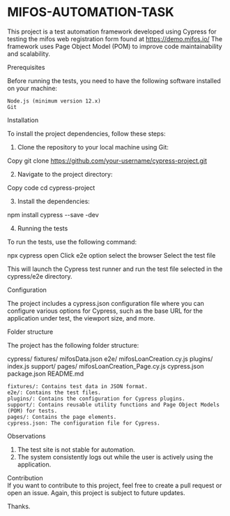 # MIFOS-AUTOMATION-TASK

This project is a test automation framework developed using Cypress for testing the mifos web registration form found at https://demo.mifos.io/
The framework uses Page Object Model (POM) to improve code maintainability and scalability.

Prerequisites

Before running the tests, you need to have the following software installed on your machine:

    Node.js (minimum version 12.x)
    Git

Installation

To install the project dependencies, follow these steps:

   1. Clone the repository to your local machine using Git:

Copy
git clone https://github.com/your-username/cypress-project.git

  2. Navigate to the project directory:

Copy code
cd cypress-project

3. Install the dependencies:

npm install cypress --save -dev

4. Running the tests

To run the tests, use the following command:

npx cypress open
Click e2e option
select the browser
Select the test file

This will launch the Cypress test runner and run the test file selected in the cypress/e2e directory.

Configuration

The project includes a cypress.json configuration file where you can configure various options for Cypress, such as the base URL for the application under test, the viewport size, and more.

Folder structure

The project has the following folder structure:

cypress/
    fixtures/
        mifosData.json
    e2e/
        mifosLoanCreation.cy.js
    plugins/
        index.js
    support/
        pages/
            mifosLoanCreation_Page.cy.js
          cypress.json
package.json
README.md

    fixtures/: Contains test data in JSON format.
    e2e/: Contains the test files.
    plugins/: Contains the configuration for Cypress plugins.
    support/: Contains reusable utility functions and Page Object Models (POM) for tests.
    pages/: Contains the page elements.
    cypress.json: The configuration file for Cypress.

Observations

1. The test site is not stable for automation.
2. The system consistently logs out while the user is actively using the application.

Contribution   
If you want to contribute to this project, feel free to create a pull request or open an issue.
Again, this project is subject to future updates.

Thanks.

